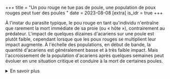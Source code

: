 +++
title = "Un pou rouge ne tue pas de poule, une population de poux rouges peut tuer des poules "
date = 2023-08-08
[extra]
is_idr = true
+++

À l'instar du parasite typique, le pou rouge en tant qu'individu n'entraîne que rarement la mort immédiate de sa proie (ou « hôte »), contrairement au  prédateur.  L'impact de quelques dizaines d'acariens sur une poule est plutôt faible, cependant lorsque que les poux rouges se multiplient leur impact augmente. À l'échelle des populations, en début de bande, la quantité d'acariens est généralement basse  et à très faible impact. Mais l'accroissement de la population d'acariens après quelques semaines peut évoluer en une situation critique et conduire à la mort de certaines poules.  

<details>
    <summary>En savoir plus</summary>

### Sources scientifiques

L'accroissement de la mortalité des poules en présence d'une infestation élevée de pou rouge est connue depuis longtemps dans le monde vétérinaire. La relation entre taille de la population de poux rouges et mortalité de jeunes poules a pu être objectivée dans le cadre d'une série d'expérimentations en mésocosmes : Zriki et al. (2021; JEZ-A) 


</details>


